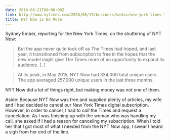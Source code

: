 ```yaml
---
date: 2016-08-21T00:00:00Z
link: http://www.nytimes.com/2016/08/19/business/media/new-york-times-to-shelve-nyt-now-app.html
title: NYT Now is No More
---
```


Sydney Ember, reporting for the New York Times, on the shuttering of NYT Now:

> But the app never quite took off as The Times had hoped, and last year, it transitioned from subscription to free in the hopes that the new model might give The Times more of an opportunity to expand its audience. [..]

> At its peak, in May 2015, NYT Now had 334,000 total unique users. The app averaged 257,000 unique users in the last three months.

NYT Now did a lot of things right, but making money was not one of them.

Aside: Because NYT Now was free and supplied plenty of articles, my wife and I had decided to cancel our New York Times digital subscription. However, in order to cancel, I had to _call_ the Times and request a cancelation. As I was finishing up with the woman who was handling my call, she asked if I had a reason for canceling my subscription. When I told her that I got most of what I needed from the NYT Now app, I swear I heard a sigh from her end of the line.
